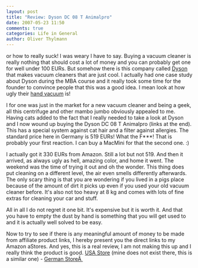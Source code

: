 ```yaml
---
layout: post
title: "Review: Dyson DC 08 T Animalpro"
date: 2007-05-23 11:50
comments: true
categories: Life in General
author: Oliver Thylmann
---
```






or how to really suck! I was weary I have to say. Buying a vacuum cleaner is really nothing that should cost a lot of money and you can probably get one for well under 100 EURs. But somehow there is this company called [Dyson](http://dyson.com) that makes vacuum cleaners that are just cool. I actually had one case study about Dyson during the MBA course and it really took some time for the founder to convince people that this was a good idea. I mean look at how ugly their [hand vacuum](http://www.dyson.com/range/feature_frame.asp?model=DC16-SY-STD&amp;sinavtype=pagelink) is!

I for one was just in the market for a new vacuum cleaner and being a geek, all this centrifuge and other mambo jumbo obviously appealed to me. Having cats added to the fact that I really needed to take a look at Dyson and I now wound up buying the Dyson DC 08 T Animalpro (links at the end). This has a special system against cat hair and a filter against allergies. The standard price here in Germany is 519 EURs! What the F***! That is probably your first reaction. I can buy a MacMini for that the second one. :)

I actually got it 330 EURs from Amazon. Still a lot but not 519. And then it arrived, as always ugly as hell, amazing color, and home it went. The weekend was the time of trying it out and oh the wonder. This thing does put cleaning on a different level, the air even smells differently afterwards. The only scary thing is that you are wondering if you lived in a pigs place because of the amount of dirt it picks up even if you used your old vacuum cleaner before. It's also not too heavy at 8 kg and comes with lots of fine extras for cleaning your car and stuff.

All in all I do not regret it one bit. It's expensive but it is worth it. And that you have to empty the dust by hand is something that you will get used to and it is actually well solved to be easy.

Now to try to see if there is any meaningful amount of money to be made from affiliate product links, I hereby present you the direct links to my Amazon aStores. And yes, this is a real review, I am not making this up and I really think the product is good. [USA Store](http://astore.amazon.com/olivthylsthou-20/detail/B000I5REVA/) (mine does not exist there, this is a similar one) - [German StoreÂ ](http://astore.amazon.de/oliverthylman-21/detail/B0006B9EVO/)


